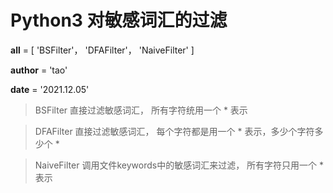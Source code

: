 # Python3 对敏感词汇的过滤

__all__ = [ 'BSFilter'， 'DFAFilter'， 'NaiveFilter' ]

__author__ = 'tao'

__date__ = '2021.12.05'

> BSFilter
  直接过滤敏感词汇， 所有字符统用一个 * 表示

> DFAFilter
  直接过滤敏感词汇， 每个字符都是用一个 * 表示，多少个字符多少个 *

> NaiveFilter
  调用文件keywords中的敏感词汇来过滤， 所有字符只用一个 * 表示
